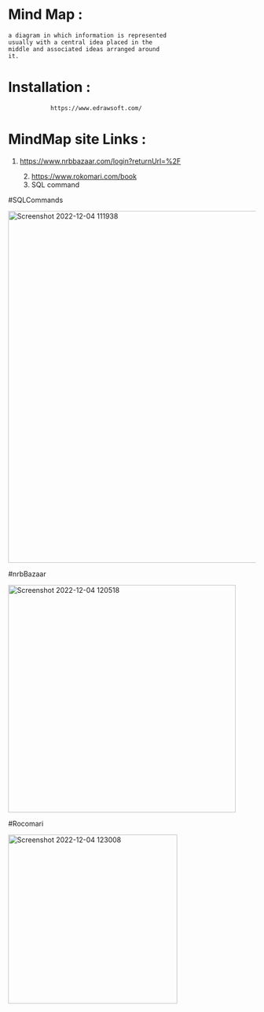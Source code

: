 

# Mind Map :


    a diagram in which information is represented 
    usually with a central idea placed in the 
    middle and associated ideas arranged around 
    it.

# Installation :


                https://www.edrawsoft.com/

# MindMap site Links :

 1.  https://www.nrbbazaar.com/login?returnUrl=%2F                        
                
        2. https://www.rokomari.com/book
        3. SQL command
        
        
   #SQLCommands  
   
<img width="716" alt="Screenshot 2022-12-04 111938" src="https://user-images.githubusercontent.com/32101980/205478382-fde91835-2293-4b07-bc76-e195732389e5.png">


#nrbBazaar

<img width="463" alt="Screenshot 2022-12-04 120518" src="https://user-images.githubusercontent.com/32101980/205478388-3d3a0c17-1872-4658-bb1e-95bca385967e.png">

  #Rocomari  

<img width="344" alt="Screenshot 2022-12-04 123008" src="https://user-images.githubusercontent.com/32101980/205478396-db927587-d7cc-4d64-95c2-ad1bcc0940d3.png">



